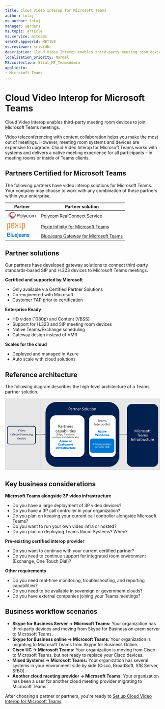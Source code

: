 ```yaml
---
title: Cloud Video Interop for Microsoft Teams
author: lolaj
ms.author: lolaj
manager: serdars
ms.topic: article
ms.service: msteams
search.appverid: MET150
ms.reviewer: srividhc
description: Cloud Video Interop enables third-party meeting room devices to join Microsoft Teams meetings. 
localization_priority: Normal
MS.collection: Strat_MT_TeamsAdmin
appliesto: 
- Microsoft Teams
---
```


# Cloud Video Interop for Microsoft Teams

Cloud Video Interop enables third-party meeting room devices to join Microsoft Teams meetings.

Video teleconferencing with content collaboration helps you make the most out of meetings. However, meeting room systems and devices are expensive to upgrade. Cloud Video Interop for Microsoft Teams works with systems and delivers a native meeting experience for all participants – in meeting rooms or inside of Teams clients. 

## Partners Certified for Microsoft Teams

The following partners have video interop solutions for Microsoft Teams. Your company may choose to work with any combination of these partners within your enterprise. 


|Partner|Partner solution|
|----|---|
|![Polycom RealConnect](media/polycom.png) | <a href="https://aka.ms/PolycomRealConnect" target="_blank">Polycom RealConnect Service</a> |
|![Pexip Infinity](media/pexip.png)| <a href="https://aka.ms/PexipInfinity" target="_blank">Pexip Infinity for Microsoft Teams</a> | 
|![BlueJeans Gateway](media/bluejeans.png)| <a href="https://aka.ms/BluejeansGateway" target="_blank">BlueJeans Gateway for Microsoft Teams</a> |

## Partner solutions

Our partners have developed gateway solutions to connect third-party standards-based SIP and H.323 devices to Microsoft Teams meetings.  
 
**Certified and supported by Microsoft**

- Only available via Certified Partner Solutions
- Co-engineered with Microsoft
- Customer TAP prior to certification

**Enterprise Ready**

- HD video (1080p) and Content (VBSS)
- Support for H.323 and SIP meeting room devices
- Native Teams/Exchange scheduling
- Gateway design instead of VMR

**Scales for the cloud**

- Deployed and managed in Azure
- Auto scale with cloud solutions

 
## Reference architecture

The following diagram describes the high-level architecture of a Teams partner solution.

![Teams Cloud Video Interop partner solution](media/teams-cloud-video-interop-partner-solution.png)

## Key business considerations

**Microsoft Teams alongside 3P video infrastructure**

- Do you have a large deployment of 3P video devices?
- Do you have a 3P call controller in your organization?
- Do you plan on keeping your current call controller alongside Microsoft Teams?
- Do you want to run your own video infra or hosted? 
- Do you plan on deploying Teams Room Systems? When?

**Pre-existing certified interop provider**

- Do you want to continue with your current certified partner?
- Do you need to continue support for integrated room environment (Exchange, One Touch Dial)?

**Other requirements**

- Do you need real-time monitoring, troubleshooting, and reporting capabilities?
- Do you need to be available in sovereign or government clouds?
- Do you have external companies joining your Teams meetings? 

## Business workflow scenarios

- **Skype for Business Server -> Microsoft Teams:** Your organization has third-party devices and moving from Skype for Business on-prem server to Microsoft Teams.  
- **Skype for Business online -> Microsoft Teams:** 
Your organization is migrating to Microsoft Teams from Skype for Business Online.
- **Cisco UC -> Microsoft Teams:** Your organization is moving from Cisco to Microsoft Teams, but not ready to replace your Cisco devices.
- **Mixed Systems -> Microsoft Teams:** 
Your organization has several systems in your environment side by side (Cisco, BroadSoft, SfB Server, SfBO).
- **Another cloud meeting provider -> Microsoft Teams:** 
Your organization has been a user for another cloud meeting provider migrating to Microsoft Teams.


After choosing a partner or partners, you're ready to [Set up Cloud Video Interop for Microsoft Teams](cloud-video-interop-for-teams-set-up.md). 
